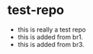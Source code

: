 test-repo
=========

- this is really a test repo
- this is added from br1.
- this is added from br3.
